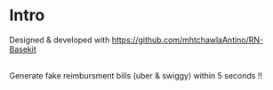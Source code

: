 # Intro 

Designed & developed with https://github.com/mhtchawlaAntino/RN-Basekit </br>

</br> Generate fake reimbursment bills (uber & swiggy) within 5 seconds !!

